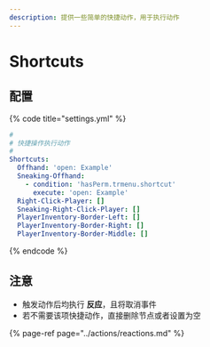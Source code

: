 ```yaml
---
description: 提供一些简单的快捷动作，用于执行动作
---
```


# Shortcuts

## 配置

{% code title="settings.yml" %}
```yaml
#
# 快捷操作执行动作
#
Shortcuts:
  Offhand: 'open: Example'
  Sneaking-Offhand:
    - condition: 'hasPerm.trmenu.shortcut'
      execute: 'open: Example'
  Right-Click-Player: []
  Sneaking-Right-Click-Player: []
  PlayerInventory-Border-Left: []
  PlayerInventory-Border-Right: []
  PlayerInventory-Border-Middle: []
```
{% endcode %}

## 注意

* 触发动作后均执行 **反应**，且将取消事件
* 若不需要该项快捷动作，直接删除节点或者设置为空

{% page-ref page="../actions/reactions.md" %}



